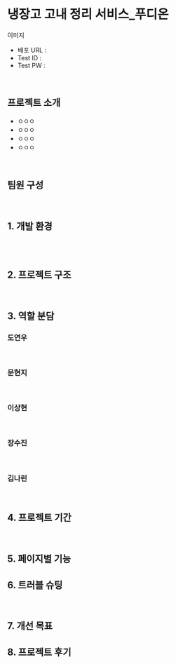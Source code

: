 # 냉장고 고내 정리 서비스_푸디온
이미지

- 배포 URL : 
- Test ID : 
- Test PW : 

<br>

## 프로젝트 소개

- ㅇㅇㅇ
- ㅇㅇㅇ
- ㅇㅇㅇ
- ㅇㅇㅇ

<br>

## 팀원 구성
<br>

## 1. 개발 환경

<br>

<br>

## 2. 프로젝트 구조


<br>

## 3. 역할 분담

### 도연우

<br>
    
### 문현지

<br>

### 이상현

<br>

### 장수진

<br>

### 김나린

<br>

## 4. 프로젝트 기간

<br>

## 5. 페이지별 기능

## 6. 트러블 슈팅

<br>

## 7. 개선 목표

## 8. 프로젝트 후기
